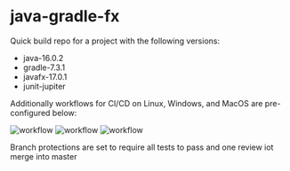 # java-gradle-fx

Quick build repo for a project with the following versions:
- java-16.0.2
- gradle-7.3.1
- javafx-17.0.1
- junit-jupiter

Additionally workflows for CI/CD on Linux, Windows, and MacOS are pre-configured below:

![workflow](https://github.com/S010MON/java-gradle-fx/actions/workflows/linux.yml/badge.svg)
![workflow](https://github.com/S010MON/java-gradle-fx/actions/workflows/windows.yml/badge.svg)
![workflow](https://github.com/S010MON/java-gradle-fx/actions/workflows/mac.yml/badge.svg)

Branch protections are set to require all tests to pass and one review iot merge into master
